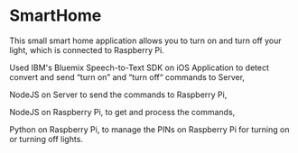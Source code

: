 # SmartHome

  This small smart home application allows you to turn on and turn off your light,
which is connected to Raspberry Pi.

  Used IBM's Bluemix Speech-to-Text SDK on iOS Application to detect
convert and send “turn on” and “turn off“ commands to Server,

  NodeJS on Server to send the commands to Raspberry Pi,

  NodeJS on Raspberry Pi, to get and process the commands,

  Python on Raspberry Pi, to manage the PINs on Raspberry Pi for turning on
or turning off lights.
